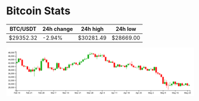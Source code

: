 # Bitcoin Stats

BTC/USDT|24h change|24h high|24h low|
|---|---|---|---|
|$29352.32|-2.94%|$30281.49|$28669.00|

<img src="./chart.svg">
